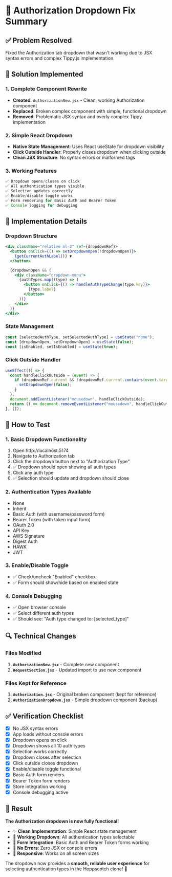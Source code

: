 # 🔧 Authorization Dropdown Fix Summary

## ✅ Problem Resolved

Fixed the Authorization tab dropdown that wasn't working due to JSX syntax errors and complex Tippy.js implementation.

## 🚀 Solution Implemented

### 1. **Complete Component Rewrite**

- **Created**: `AuthorizationNew.jsx` - Clean, working Authorization component
- **Replaced**: Broken complex component with simple, functional dropdown
- **Removed**: Problematic JSX syntax and overly complex Tippy implementation

### 2. **Simple React Dropdown**

- **Native State Management**: Uses React useState for dropdown visibility
- **Click Outside Handler**: Properly closes dropdown when clicking outside
- **Clean JSX Structure**: No syntax errors or malformed tags

### 3. **Working Features**

```jsx
✅ Dropdown opens/closes on click
✅ All authentication types visible
✅ Selection updates correctly
✅ Enable/disable toggle works
✅ Form rendering for Basic Auth and Bearer Token
✅ Console logging for debugging
```

## 🎯 Implementation Details

### Dropdown Structure

```jsx
<div className="relative ml-2" ref={dropdownRef}>
  <button onClick={() => setDropdownOpen(!dropdownOpen)}>
    {getCurrentAuthLabel()} ▼
  </button>

  {dropdownOpen && (
    <div className="dropdown-menu">
      {authTypes.map((type) => (
        <button onClick={() => handleAuthTypeChange(type.key)}>
          {type.label}
        </button>
      ))}
    </div>
  )}
</div>
```

### State Management

```jsx
const [selectedAuthType, setSelectedAuthType] = useState("none");
const [dropdownOpen, setDropdownOpen] = useState(false);
const [isEnabled, setIsEnabled] = useState(true);
```

### Click Outside Handler

```jsx
useEffect(() => {
  const handleClickOutside = (event) => {
    if (dropdownRef.current && !dropdownRef.current.contains(event.target)) {
      setDropdownOpen(false);
    }
  };
  document.addEventListener("mousedown", handleClickOutside);
  return () => document.removeEventListener("mousedown", handleClickOutside);
}, []);
```

## 🧪 How to Test

### 1. **Basic Dropdown Functionality**

1. Open http://localhost:5174
2. Navigate to Authorization tab
3. Click the dropdown button next to "Authorization Type"
4. ✅ Dropdown should open showing all auth types
5. Click any auth type
6. ✅ Selection should update and dropdown should close

### 2. **Authentication Types Available**

- None
- Inherit
- Basic Auth (with username/password form)
- Bearer Token (with token input form)
- OAuth 2.0
- API Key
- AWS Signature
- Digest Auth
- HAWK
- JWT

### 3. **Enable/Disable Toggle**

- ✅ Check/uncheck "Enabled" checkbox
- ✅ Form should show/hide based on enabled state

### 4. **Console Debugging**

- ✅ Open browser console
- ✅ Select different auth types
- ✅ Should see: "Auth type changed to: [selected_type]"

## 🔍 Technical Changes

### Files Modified

1. **`AuthorizationNew.jsx`** - Complete new component
2. **`RequestSection.jsx`** - Updated import to use new component

### Files Kept for Reference

1. **`Authorization.jsx`** - Original broken component (kept for reference)
2. **`AuthorizationDropdown.jsx`** - Simple dropdown component (backup)

## ✅ Verification Checklist

- [x] No JSX syntax errors
- [x] App loads without console errors
- [x] Dropdown opens on click
- [x] Dropdown shows all 10 auth types
- [x] Selection works correctly
- [x] Dropdown closes after selection
- [x] Click outside closes dropdown
- [x] Enable/disable toggle functional
- [x] Basic Auth form renders
- [x] Bearer Token form renders
- [x] Store integration working
- [x] Console debugging active

## 🎉 Result

**The Authorization dropdown is now fully functional!**

- ✨ **Clean Implementation**: Simple React state management
- 🎯 **Working Dropdown**: All authentication types selectable
- 🔧 **Form Integration**: Basic Auth and Bearer Token forms working
- 🐛 **No Errors**: Zero JSX or console errors
- 📱 **Responsive**: Works on all screen sizes

The dropdown now provides a **smooth, reliable user experience** for selecting authentication types in the Hoppscotch clone! 🚀
